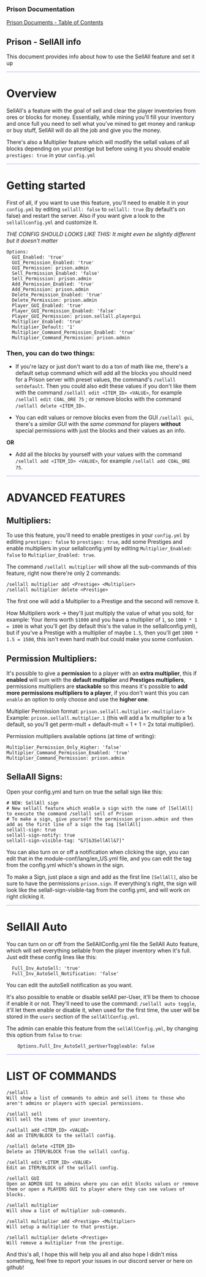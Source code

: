 ### Prison Documentation 
[Prison Documents - Table of Contents](prison_docs_000_toc.md)

## Prison - SellAll info

This document provides info about how to use the SellAll feature and set it up

<hr style="height:1px; border:none; color:#aaf; background-color:#aaf;">

# Overview

SellAll's a feature with the goal of sell and clear the player inventories from ores or blocks for money.
Essentially, while mining you'll fill your inventory and once full you need to sell what you've mined
to get money and rankup or buy stuff, SellAll will do all the job and give you the money. 

There's also a Multiplier feature which will modify the sellall values of all blocks depending on your prestige but before 
using it you should enable ```prestiges: true``` in your ```config.yml```

<hr style="height:1px; border:none; color:#aaf; background-color:#aaf;">

# Getting started

First of all, if you want to use this feature, you'll need to enable it in your ```config.yml``` by editing ```sellall: false``` to ```sellall: true``` (by default's on false) and restart the server.
Also if you want give a look to the ```sellallconfig.yml``` and customize it.

*THE CONFIG SHOULD LOOKS LIKE THIS:*
_It might even be slightly different but it doesn't matter_

```
Options:
  GUI_Enabled: 'true'
  GUI_Permission_Enabled: 'true'
  GUI_Permission: prison.admin
  Sell_Permission_Enabled: 'false'
  Sell_Permission: prison.admin
  Add_Permission_Enabled: 'true'
  Add_Permission: prison.admin
  Delete_Permission_Enabled: 'true'
  Delete_Permission: prison.admin
  Player_GUI_Enabled: 'true'
  Player_GUI_Permission_Enabled: 'false'
  Player_GUI_Permission: prison.sellall.playergui
  Multiplier_Enabled: 'true'
  Multiplier_Default: '1'
  Multiplier_Command_Permission_Enabled: 'true'
  Multiplier_Command_Permission: prison.admin
```

### Then, you can do two things:
* If you're lazy or just don't want to do a ton of math like me, there's a default setup command which will add all the blocks
you should need for a Prison server with preset values, the command's ```/sellall setdefault```.
Then you could also edit these values if you don't like them with the command ```/sellall edit <ITEM_ID> <VALUE>```, for example ```/sellall edit COAL_ORE 75``` ; or 
remove blocks with the command ```/sellall delete <ITEM_ID>```.

* You can edit values or remove blocks even from the GUI ```/sellall gui```, there's a _similar GUI_ with the _same command_ for 
players **without** special permissions with just the blocks and their values as an info.

**OR**

* Add all the blocks by yourself with your values with the command ```/sellall add <ITEM_ID> <VALUE>```, for example ```/sellall add COAL_ORE 75```.


<hr style="height:1px; border:none; color:#aaf; background-color:#aaf;">


# ADVANCED FEATURES

## Multipliers:

To use this feature, you'll need to enable prestiges in your ```config.yml``` by editing ```prestiges: false``` to ```prestiges: true```, add some Prestiges and enable
multipliers in your sellallconfig.yml by editing ```Multiplier_Enabled: false``` to ```Multiplier_Enabled: true```.

The command ```/sellall multiplier``` will show all the sub-commands of this feature, right now there're only 2 commands:
```
/sellall multiplier add <Prestige> <Multiplier>
/sellall multiplier delete <Prestige>
```


The first one will add a Multiplier to a Prestige and the second will remove it.

How Multipliers work -> they'll just multiply the value of what you sold, for example: Your items worth ```$1000``` and you have a multiplier of ```1```,
so ```1000 * 1 = 1000``` is what you'll get (by default this's the value in the sellallconfig.yml), but if you've a Prestige with a multiplier of maybe ```1.5```, then
you'll get ```1000 * 1.5 = 1500```, this isn't even hard math but could make you some confusion. 

## Permission Multipliers:

It's possible to give a **permission** to a player with an **extra multiplier**, this if **enabled** will sum with
the **default multiplier** and **Prestiges multipliers**, permissions multipliers are **stackable** so this means it's possible
to **add more permissions multipliers to a player**, if you don't want this you can `enable` an option
to only choose and use the **higher one**.

Multiplier Permission format: `prison.sellall.multiplier.<multiplier>`
Example: `prison.sellall.multiplier.1` (this will add a 1x multiplier to a 1x default, so you'll get perm-mult + default-mult = 1 + 1 = 2x total multiplier).

Permission multipliers available options (at time of writing):
```
Multiplier_Permission_Only_Higher: 'false'
Multiplier_Command_Permission_Enabled: 'true'
Multiplier_Command_Permission: prison.admin
```

## SellaAll Signs:

Open your config.yml and turn on true the sellall sign like this: 
```
# NEW: SellAll sign
# New sellall feature which enable a sign with the name of [SellAll] to execute the command /sellall sell of Prison
# To make a sign, give yourself the permission prison.admin and then add as the first line of a sign the tag [SellAll]
sellall-sign: true
sellall-sign-notify: true
sellall-sign-visible-tag: "&7[&3SellAll&7]"
```
You can also turn on or off a notification when clicking the sign, you can edit that in the module-conf/lang/en_US.yml file, and you can edit
the tag from the config.yml which's shown in the sign.

To make a Sign, just place a sign and add as the first line ```[SellAll]```, also be sure to have the permissions ```prison.sign```.
If everything's right, the sign will look like the sellall-sign-visible-tag from the config.yml, and will work on right clicking it.

<hr style="height:1px; border:none; color:#aaf; background-color:#aaf;">

# SellAll Auto

You can turn on or off from the SellAllConfig.yml file the SellAll Auto feature, which will sell everything sellable from the player inventory when it's full.
Just edit these config lines like this:
```
  Full_Inv_AutoSell: 'true'
  Full_Inv_AutoSell_Notification: 'false'
```
You can edit the autoSell notification as you want.

It's also possible to enable or disable sellAll per-User, it'll be them to choose if enable it or not.
They'll need to use the command: `/sellall auto toggle`, it'll let them enable or disable it, when used
for the first time, the user will be stored in the `users` section of the `sellAllConfig.yml`.

The admin can enable this feature from the `sellAllConfig.yml`, by changing this option from `false` to `true`:
```
    Options.Full_Inv_AutoSell_perUserToggleable: false
```

<hr style="height:1px; border:none; color:#aaf; background-color:#aaf;">

# LIST OF COMMANDS
```
/sellall
Will show a list of commands to admin and sell items to those who aren't admins or players with special permissions.

/sellall sell
Will sell the items of your inventory.

/sellall add <ITEM_ID> <VALUE>
Add an ITEM/BLOCK to the sellall config.

/sellall delete <ITEM_ID>
Delete an ITEM/BLOCK from the sellall config.

/sellall edit <ITEM_ID> <VALUE>
Edit an ITEM/BLOCK of the sellall config.

/sellall GUI
Open an ADMIN GUI to admins where you can edit blocks values or remove them or open a PLAYERS GUI to player where they can see values of blocks.

/sellall multiplier
Will show a list of multiplier sub-commands.

/sellall multiplier add <Prestige> <Multiplier>
Will setup a multiplier to that prestige.

/sellall multiplier delete <Prestige>
Will remove a multiplier from the prestige.
```

And this's all, I hope this will help you all and also hope I didn't miss something, feel free to report your issues in our discord server or here on github!
